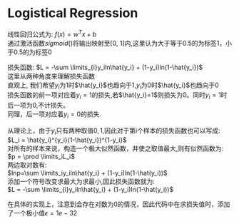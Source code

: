 # Logistical Regression
线性回归公式为: $f(x) = w^{T}x+b$  
通过激活函数$sigmoid()$将输出映射至[0, 1]内,这里认为大于等于0.5的为标签1，小于0.5的为标签0  
  
损失函数: $L = -\sum \limits_{i}y_iln\hat{y_i} + (1-y_i)ln(1-\hat{y_i})$  
这里从两种角度来理解损失函数    
直观上, 我们希望$y_i$为1时$\hat{y_i}$也趋向于1,$y_i$为0时$\hat{y_i}$也趋向于0  
损失函数的前一项对应着$y_i=1$的损失,若$\hat{y_i}=1$则损失为0。同时$y_i=1$时后一项为0,不计损失。  
同理，后一项对应着$y_i=0$的损失.    

从理论上，由于$y_i$只有两种取值${0, 1}$,因此对于第i个样本的损失函数也可以写成:  
$L_i = \hat{y_i}^{y_i}(1-\hat{y_i})^{1-y_i}$  
对所有的样本来说，构造一个极大似然函数，并使之取值最大,则有似然函数为:  
$p = \prod \limits_iL_i$  
两边取对数有:  
$lnp=\sum \limits_iy_iln\hat{y_i} + (1-y_i)ln(1-\hat(y_i))$  
添加一个符号改变求最大为求最小,因此损失函数就为:  
$L = -\sum \limits_{i}y_iln\hat{y_i} + (1-y_i)ln(1-\hat(y_i))$  
  
在具体的实现上，注意到会存在对数为0的情况，因此代码中在求损失值时，添加了一个极小值$\epsilon=1e-32$  
